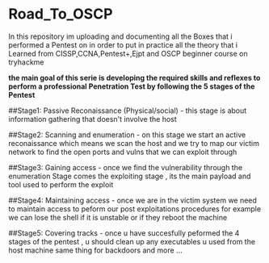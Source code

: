 # Road_To_OSCP

In this repository im uploading and documenting all the Boxes that i performed a Pentest on in order to put in 
practice all the theory that i Learned from CISSP,CCNA,Pentest+,Ejpt and OSCP beginner course on tryhackme 

**the main goal of this serie is developing the required skills and reflexes to perform a professional Penetration 
Test by following the 5 stages of the Pentest**

##Stage1: Passive Reconaissance (Physical/social)
       - this stage is about information gathering that doesn't involve the host 

##Stage2: Scanning and enumeration 
       - on this stage we start an active reconaissance which means we scan the host and we try to map our victim network 
       to find the open ports and vulns that we can exploit through 
       
##Stage3: Gaining access
       - once we find the vulnerability through the enumeration Stage comes the exploiting stage , its the main payload and tool
       used to perform the exploit 

##Stage4: Maintaining access
       - once we are in the victim system we need to maintain access to peform our post exploitations procedures 
       for example we can lose the shell if it is unstable or if they reboot the machine 
       
##Stage5: Covering tracks
       - once u have succesfully peformed the 4 stages of the pentest , u should clean up any executables u used from 
       the host machine same thing for backdoors and more ...
